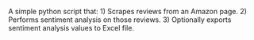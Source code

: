 A simple python script that:
    1) Scrapes reviews from an Amazon page.
    2) Performs sentiment analysis on those reviews.
    3) Optionally exports sentiment analysis values to Excel file.
